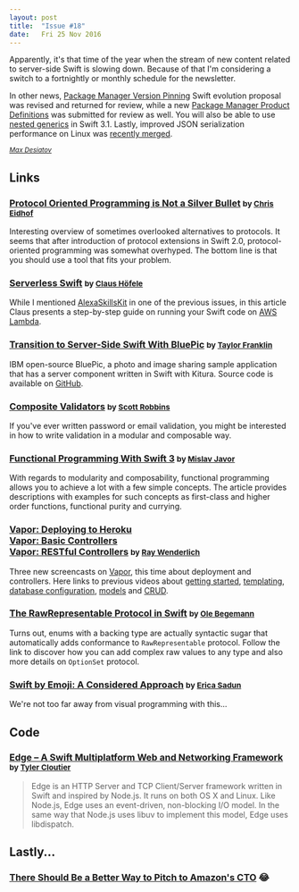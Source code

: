 ```yaml
---
layout: post
title:  "Issue #18"
date:   Fri 25 Nov 2016
---
```


Apparently, it's that time of the year when the stream of new content related
to server-side Swift is slowing down. Because of that I'm considering a switch
to a fortnightly or monthly schedule for the newsletter.

In other news, [Package Manager Version Pinning](https://github.com/apple/swift-evolution/blob/master/proposals/0145-package-manager-version-pinning.md) Swift evolution proposal was
revised and returned for review, while a new
[Package Manager Product Definitions](https://github.com/apple/swift-evolution/blob/master/proposals/0146-package-manager-product-definitions.md) was submitted for review as well.
You will also be able to use [nested generics](https://github.com/apple/swift/pull/5600/commits/5564a57668e86f325e2c005b57bad0e24ee24a66) in Swift 3.1.
Lastly, improved JSON serialization performance on Linux was [recently merged](https://github.com/apple/swift-corelibs-foundation/pull/718).

[<small><i>Max Desiatov</i></small>](https://twitter.com/maxdesiatov)

## Links

### [Protocol Oriented Programming is Not a Silver Bullet](http://chris.eidhof.nl/post/protocol-oriented-programming/) <small>by [Chris Eidhof](https://twitter.com/chriseidhof)</small>

Interesting overview of sometimes overlooked alternatives to protocols.
It seems that after introduction of protocol extensions in Swift 2.0,
protocol-oriented programming was somewhat overhyped. The bottom line is that
you should use a tool that fits your problem.

### [Serverless Swift](https://medium.com/@claushoefele/serverless-swift-2e8dce589b68) <small>by [Claus Höfele](https://twitter.com/claushoefele)</small>

While I mentioned [AlexaSkillsKit](https://github.com/choefele/AlexaSkillsKit)
in one of the previous issues, in this article Claus presents a step-by-step
guide on running your Swift code on [AWS Lambda](https://aws.amazon.com/lambda/).

### [Transition to Server-Side Swift With BluePic](https://developer.ibm.com/swift/2016/11/15/transition-to-server-side-swift-with-bluepic/) <small>by [Taylor Franklin](https://twitter.com/tfrank64)</small>

IBM open-source BluePic, a photo and image sharing sample application that
has a server component written in Swift with Kitura.
Source code is available on [GitHub](https://github.com/IBM-Swift/BluePic).

### [Composite Validators](http://hotcocoatouch.com/2016/11/16/composite-validators/) <small>by [Scott Robbins](https://twitter.com/scottrobbinsios)</small>

If you've ever written password or email validation, you might be interested
in how to write validation in a modular and composable way.

### [Functional Programming With Swift 3](http://mislavjavor.github.io/2016/11/14/Functional-programming-with-Swift-3.html) <small>by [Mislav Javor](https://twitter.com/mislavcodes)</small>

With regards to modularity and composability, functional programming allows
you to achieve a lot with a few simple concepts. The article provides descriptions
with examples for such concepts as first-class and higher order functions,
functional purity and currying.

### [Vapor: Deploying to Heroku](https://videos.raywenderlich.com/screencasts/server-side-swift-with-vapor-deploying-to-heroku-with-postgresql)<br /> [Vapor: Basic Controllers](https://videos.raywenderlich.com/screencasts/server-side-swift-with-vapor-basic-controllers)<br /> [Vapor: RESTful Controllers](https://videos.raywenderlich.com/screencasts/server-side-swift-with-vapor-restful-controllers) <small>by [Ray Wenderlich](https://twitter.com/rwenderlich)</small>

Three new screencasts on [Vapor](https://vapor.codes), this time about deployment
and controllers. Here links to previous videos about [getting started](https://videos.raywenderlich.com/screencasts/server-side-swift-with-vapor-getting-started),
[templating](https://videos.raywenderlich.com/screencasts/server-side-swift-with-vapor-templating-with-leaf),
[database configuration](https://videos.raywenderlich.com/screencasts/server-side-swift-with-vapor-configuring-a-database),
[models](https://videos.raywenderlich.com/screencasts/server-side-swift-with-vapor-persisting-models) and
[CRUD](https://videos.raywenderlich.com/screencasts/server-side-swift-with-vapor-crud-database-options).

### [The RawRepresentable Protocol in Swift](https://oleb.net/blog/2016/11/rawrepresentable/) <small>by [Ole Begemann](http://twitter.com/olebegemann)</small>

Turns out, enums with a backing type are actually syntactic sugar that
automatically adds conformance to `RawRepresentable` protocol. Follow the link
to discover how you can add complex raw values to any type and also more details
on `OptionSet` protocol.

### [Swift by Emoji: A Considered Approach](http://ericasadun.com/2016/11/08/swift-by-emoji-a-considered-approach/) <small>by [Erica Sadun](https://twitter.com/ericasadun/)</small>

We're not too far away from visual programming with this...

## Code

### [Edge – A Swift Multiplatform Web and Networking Framework](https://github.com/SwiftOnEdge/Edge) <small>by [Tyler Cloutier](https://twitter.com/TylerFCloutier)</small>

> Edge is an HTTP Server and TCP Client/Server framework written in Swift and inspired by Node.js. It runs on both OS X and Linux. Like Node.js, Edge uses an event-driven, non-blocking I/O model. In the same way that Node.js uses libuv to implement this model, Edge uses libdispatch.

## Lastly...

### [There Should Be a Better Way to Pitch to Amazon's CTO](https://twitter.com/i/web/status/799266204229701632) 😂

